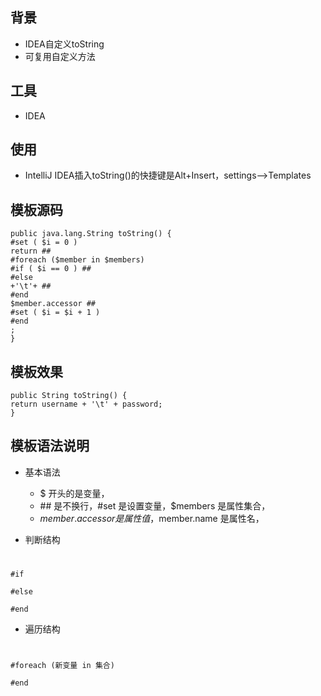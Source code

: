 ## 背景
* IDEA自定义toString
* 可复用自定义方法

## 工具
* IDEA

## 使用
* IntelliJ IDEA插入toString()的快捷键是Alt+Insert，settings——>Templates

## 模板源码
    public java.lang.String toString() {
    #set ( $i = 0 )
    return ##
    #foreach ($member in $members)
    #if ( $i == 0 ) ##
    #else
    +'\t'+ ##
    #end
    $member.accessor ##
    #set ( $i = $i + 1 )
    #end
    ;
    }
    
## 模板效果
    public String toString() {
    return username + '\t' + password;
    }
    
## 模板语法说明
* 基本语法
    * $ 开头的是变量，
    * \## 是不换行，#set 是设置变量，$members 是属性集合，
    * $member.accessor 是属性值，$member.name 是属性名，

* 判断结构
#   
    #if
    
    #else
    
    #end

* 遍历结构
#
    #foreach (新变量 in 集合)

    #end
